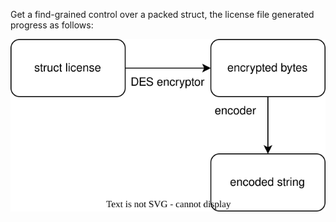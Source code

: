 Get a find-grained control over a packed struct, the license file generated progress as follows:

![license.svg](https://github.com/DavidMusk93/c_pack/blob/main/license.svg)
